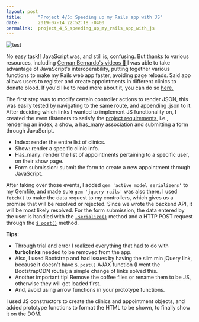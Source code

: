```yaml
---
layout: post
title:      "Project 4/5: Speeding up my Rails app with JS"
date:       2019-07-14 22:52:18 -0400
permalink:  project_4_5_speeding_up_my_rails_app_with_js
---
```


![test](https://www.memecreator.org/static/images/memes/4782196.jpg)

No easy task!! JavaScript was, and still is, confusing. But thanks to various resources, including [Cernan Bernardo's videos 🙌 ](https://www.youtube.com/watch?v=oHPM0ekV7zQ) I was able to take advantage of JavaScript's interoperability, putting together various functions to make my Rails web app faster, avoiding page reloads. Said app allows users to register and create appointments in different clinics to donate blood. If you'd like to read more about it, you can do so [here.](http://wendycalderon.com/virtual_blood_bank)

The first step was to modify certain controller actions to render JSON, this was easily tested by navigating to the same route, and appending .json to it. After deciding which links I wanted to implement JS functionality on, I created the even tlisteners to satisfy the [project requirements](https://learn.co/tracks/full-stack-web-development-v7/rails-and-javascript/project-mode/rails-with-javascript-portfolio-project#requirements), i.e., rendering an index, a show, a has_many association and submitting a form through JavaScript.

* Index: render the entire list of clinics.
* Show: render a specific clinic info.
* Has_many: render the list of appointments pertaining to a specific user, on their show page.
* Form submission: submit the form to create a new appointment through JavaScript.

After taking over those events, I added  `gem 'active_model_serializers'`  to my Gemfile, and made sure   `gem 'jquery-rails'`  was also there.  I used  `fetch()`  to make the data request to my controllers, which gives us a promise that will be resolved or rejected. Since we wrote the backend API, it will be most likely resolved. For the form submission, the data entered by the user is handled with the  [`.serialize()`](https://www.w3schools.com/jquery/ajax_serialize.asp)  method and a HTTP POST request through the [ `$.post()`](https://www.w3schools.com/jquery/ajax_post.asp)  method.

**Tips:** 
* Through trial and error I realized everything that had to do with **turbolinks** needed to be removed from the app.
* Also, I used Bootstrap and had issues by having the slim min jQuery link, because it doesn't have  `$.post()`  AJAX function (I went the BootstrapCDN route); a simple change of links solved this. 
* Another important tip! Remove the coffee files or rename them to be JS, otherwise they will get loaded first. 
* And, avoid using arrow functions in your prototype functions.

I used JS constructors to create the clinics and appointment objects, and added prototype functions to format the HTML to be shown, to finally show it on the DOM.



